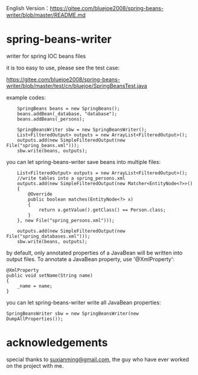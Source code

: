 English Version：https://gitee.com/bluejoe2008/spring-beans-writer/blob/master/README.md

spring-beans-writer
===================

writer for spring IOC beans files

it is too easy to use, please see the test case:

https://gitee.com/bluejoe2008/spring-beans-writer/blob/master/test/cn/bluejoe/SpringBeansTest.java

example codes:

		SpringBeans beans = new SpringBeans();
		beans.addBean(_database, "database");
		beans.addBeans(_persons);

		SpringBeansWriter sbw = new SpringBeansWriter();
		List<FilteredOutput> outputs = new ArrayList<FilteredOutput>();
		outputs.add(new SimpleFilteredOutput(new File("spring_beans.xml")));
		sbw.write(beans, outputs);


you can let spring-beans-writer save beans into multiple files:

		List<FilteredOutput> outputs = new ArrayList<FilteredOutput>();
		//write tables into a spring_persons.xml
		outputs.add(new SimpleFilteredOutput(new Matcher<EntityNode<?>>()
		{
			@Override
			public boolean matches(EntityNode<?> x)
			{
				return x.getValue().getClass() == Person.class;
			}
		}, new File("spring_persons.xml")));

		outputs.add(new SimpleFilteredOutput(new File("spring_databases.xml")));
		sbw.write(beans, outputs);
		
by default, only annotated properties of a JavaBean will be written into output files. To annotate a JavaBean property, use '@XmlProperty':

	@XmlProperty
	public void setName(String name)
	{
		_name = name;
	}
	
you can let spring-beans-writer write all JavaBean properties:

	SpringBeansWriter sbw = new SpringBeansWriter(new DumpAllProperties());
	
acknowledgements
===================
special thanks to suxianming@gmail.com, the guy who have ever worked on the project with me.
